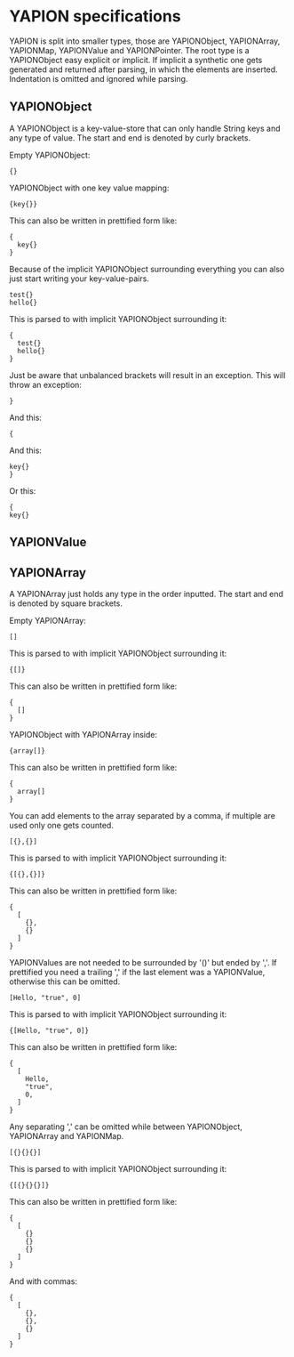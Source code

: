 # YAPION specifications
YAPION is split into smaller types, those are YAPIONObject, YAPIONArray, YAPIONMap, YAPIONValue and YAPIONPointer.
The root type is a YAPIONObject easy explicit or implicit. If implicit a synthetic one gets generated and returned after parsing, in which the elements are inserted.
Indentation is omitted and ignored while parsing.

## YAPIONObject
A YAPIONObject is a key-value-store that can only handle String keys and any type of value. The start and end is denoted by curly brackets.  

Empty YAPIONObject:
```
{}
```

YAPIONObject with one key value mapping:
```
{key{}}
```
This can also be written in prettified form like:
```
{
  key{}
}
```

Because of the implicit YAPIONObject surrounding everything you can also just start writing your key-value-pairs.
```
test{}
hello{}
```
This is parsed to with implicit YAPIONObject surrounding it:
```
{
  test{}
  hello{}
}
```

Just be aware that unbalanced brackets will result in an exception.
This will throw an exception:
```
}
```
And this:
```
{
```
And this:
```
key{}
}
```
Or this:
```
{
key{}
```

## YAPIONValue

## YAPIONArray
A YAPIONArray just holds any type in the order inputted. The start and end is denoted by square brackets.

Empty YAPIONArray:
```
[]
```
This is parsed to with implicit YAPIONObject surrounding it:
```
{[]}
```
This can also be written in prettified form like:
```
{
  []
}
```

YAPIONObject with YAPIONArray inside:
```
{array[]}
```
This can also be written in prettified form like:
```
{
  array[]
}
```

You can add elements to the array separated by a comma, if multiple are used only one gets counted.
```
[{},{}]
```
This is parsed to with implicit YAPIONObject surrounding it:
```
{[{},{}]}
```
This can also be written in prettified form like:
```
{
  [
    {},
    {}
  ]
}
```

YAPIONValues are not needed to be surrounded by '()' but ended by ','. If prettified you need a trailing ',' if the last element was a YAPIONValue, otherwise this can be omitted.
```
[Hello, "true", 0]
```
This is parsed to with implicit YAPIONObject surrounding it:
```
{[Hello, "true", 0]}
```
This can also be written in prettified form like:
```
{
  [
    Hello,
    "true",
    0,
  ]
}
```

Any separating ',' can be omitted while between YAPIONObject, YAPIONArray and YAPIONMap.
```
[{}{}{}]
```
This is parsed to with implicit YAPIONObject surrounding it:
```
{[{}{}{}]}
```
This can also be written in prettified form like:
```
{
  [
    {}
    {}
    {}
  ]
}
```
And with commas:
```
{
  [
    {},
    {},
    {}
  ]
}
```
